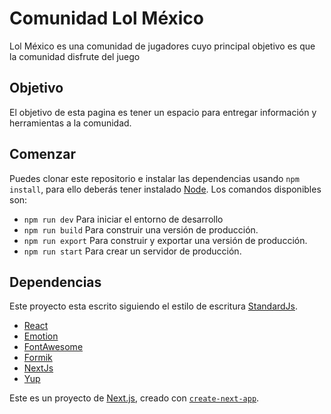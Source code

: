 # Comunidad Lol México

Lol México es una comunidad de jugadores cuyo principal objetivo es que la comunidad disfrute del juego

## Objetivo

El objetivo de esta pagina es tener un espacio para entregar información y herramientas a la comunidad.

## Comenzar

Puedes clonar este repositorio e instalar las dependencias usando `npm install`, para ello deberás tener instalado [Node](https://nodejs.org/es/).
Los comandos disponibles son:

- `npm run dev` Para iniciar el entorno de desarrollo
- `npm run build` Para construir una versión de producción.
- `npm run export` Para construir y exportar una versión de producción.
- `npm run start` Para crear un servidor de producción.

## Dependencias

Este proyecto esta escrito siguiendo el estilo de escritura [StandardJs](https://standardjs.com/rules.html).

- [React](https://es.reactjs.org/)
- [Emotion](https://emotion.sh/docs/introduction)
- [FontAwesome](https://fontawesome.com/)
- [Formik](https://formik.org/)
- [NextJs](https://nextjs.org/)
- [Yup](https://github.com/jquense/yup)

Este es un proyecto de [Next.js](https://nextjs.org/), creado con [`create-next-app`](https://github.com/vercel/next.js/tree/canary/packages/create-next-app).
